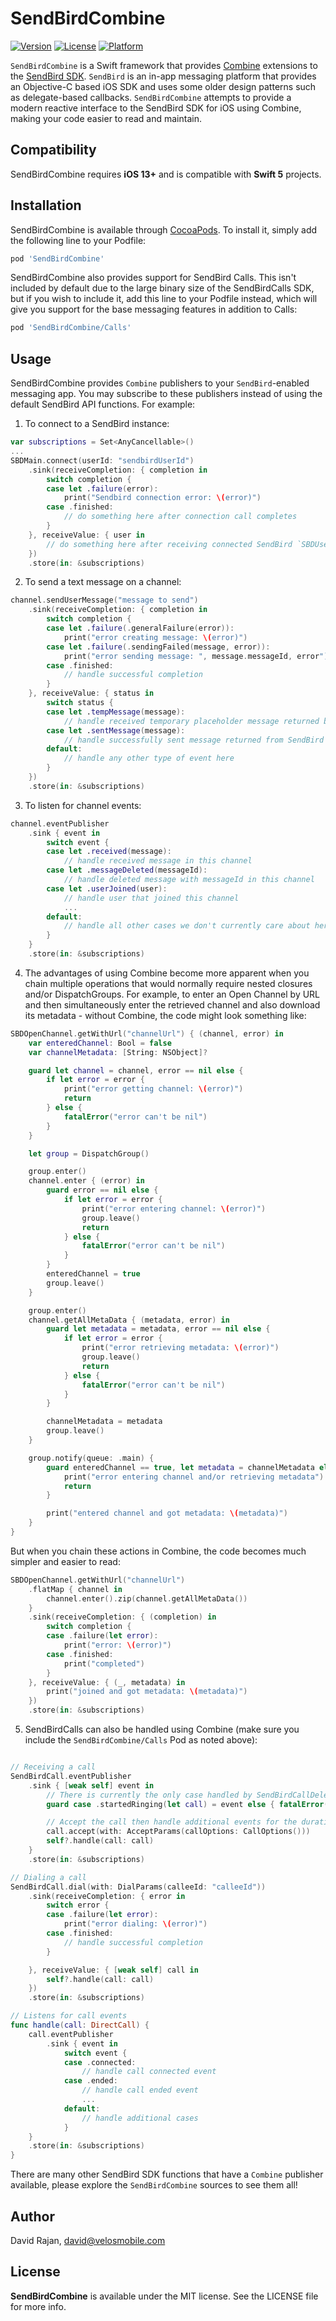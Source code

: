# SendBirdCombine

[![Version](https://img.shields.io/cocoapods/v/SendBirdCombine.svg?style=flat)](https://cocoapods.org/pods/SendBirdCombine)
[![License](https://img.shields.io/cocoapods/l/SendBirdCombine.svg?style=flat)](https://cocoapods.org/pods/SendBirdCombine)
[![Platform](https://img.shields.io/cocoapods/p/SendBirdCombine.svg?style=flat)](https://cocoapods.org/pods/SendBirdCombine)

`SendBirdCombine` is a Swift framework that provides [Combine](https://developer.apple.com/documentation/combine) extensions to the [SendBird SDK](https://github.com/sendbird/sendbird-ios-framework). `SendBird` is an in-app messaging platform that provides an Objective-C based iOS SDK and uses some older design patterns such as delegate-based callbacks. `SendBirdCombine` attempts to provide a modern reactive interface to the SendBird SDK for iOS using Combine, making your code easier to read and maintain.

## Compatibility

SendBirdCombine requires **iOS 13+** and is compatible with **Swift 5** projects.

## Installation

SendBirdCombine is available through [CocoaPods](https://cocoapods.org). To install
it, simply add the following line to your Podfile:

```ruby
pod 'SendBirdCombine'
```

SendBirdCombine also provides support for SendBird Calls. This isn't included by default due to the large binary size of the SendBirdCalls SDK, but if you wish to include it, add this line to your Podfile instead, which will give you support for the base messaging features in addition to Calls:

```ruby
pod 'SendBirdCombine/Calls'
```

## Usage

SendBirdCombine provides `Combine` publishers to your `SendBird`-enabled messaging app. You may subscribe to these publishers instead of using the default SendBird API functions. For example: 

1. To connect to a SendBird instance:
```swift 
var subscriptions = Set<AnyCancellable>()
...
SBDMain.connect(userId: "sendbirdUserId")
    .sink(receiveCompletion: { completion in
        switch completion {
        case let .failure(error):
            print("Sendbird connection error: \(error)")
        case .finished:
            // do something here after connection call completes
        }
    }, receiveValue: { user in
        // do something here after receiving connected SendBird `SBDUser` object
    })
    .store(in: &subscriptions)
```

2. To send a text message on a channel:
```swift
channel.sendUserMessage("message to send")
    .sink(receiveCompletion: { completion in
        switch completion {
        case let .failure(.generalFailure(error)):
            print("error creating message: \(error)")
        case let .failure(.sendingFailed(message, error)):
            print("error sending message: ", message.messageId, error")
        case .finished:
            // handle successful completion
        }
    }, receiveValue: { status in
        switch status {
        case let .tempMessage(message):
            // handle received temporary placeholder message returned by SendBird
        case let .sentMessage(message):
            // handle successfully sent message returned from SendBird
        default:
            // handle any other type of event here
        }
    })
    .store(in: &subscriptions)
```



3. To listen for channel events:
```swift
channel.eventPublisher
    .sink { event in
        switch event {
        case let .received(message):
            // handle received message in this channel
        case let .messageDeleted(messageId):
            // handle deleted message with messageId in this channel
        case let .userJoined(user):
            // handle user that joined this channel
            ...
        default:
            // handle all other cases we don't currently care about here
        }
    }
    .store(in: &subscriptions)
```

4. The advantages of using Combine become more apparent when you chain multiple operations that would normally require nested closures and/or DispatchGroups. For example, to enter an Open Channel by URL and then simultaneously enter the retrieved channel and also download its metadata - without Combine, the code might look something like:

```swift
SBDOpenChannel.getWithUrl("channelUrl") { (channel, error) in
    var enteredChannel: Bool = false
    var channelMetadata: [String: NSObject]?

    guard let channel = channel, error == nil else {
        if let error = error {
            print("error getting channel: \(error)")
            return
        } else {
            fatalError("error can't be nil")
        }
    }

    let group = DispatchGroup()

    group.enter()
    channel.enter { (error) in
        guard error == nil else {
            if let error = error {
                print("error entering channel: \(error)")
                group.leave()
                return
            } else {
                fatalError("error can't be nil")
            }
        }
        enteredChannel = true
        group.leave()
    }

    group.enter()
    channel.getAllMetaData { (metadata, error) in
        guard let metadata = metadata, error == nil else {
            if let error = error {
                print("error retrieving metadata: \(error)")
                group.leave()
                return
            } else {
                fatalError("error can't be nil")
            }
        }

        channelMetadata = metadata
        group.leave()
    }

    group.notify(queue: .main) {
        guard enteredChannel == true, let metadata = channelMetadata else {
            print("error entering channel and/or retrieving metadata")
            return
        }

        print("entered channel and got metadata: \(metadata)")
    }
}
```

But when you chain these actions in Combine, the code becomes much simpler and easier to read:

```swift
SBDOpenChannel.getWithUrl("channelUrl")
    .flatMap { channel in
        channel.enter().zip(channel.getAllMetaData())
    }
    .sink(receiveCompletion: { (completion) in
        switch completion {
        case .failure(let error):
            print("error: \(error)")
        case .finished:
            print("completed")
        }
    }, receiveValue: { (_, metadata) in
        print("joined and got metadata: \(metadata)")
    })
    .store(in: &subscriptions)
```

5. SendBirdCalls can also be handled using Combine (make sure you include the `SendBirdCombine/Calls` Pod as noted above):

```swift

// Receiving a call
SendBirdCall.eventPublisher
    .sink { [weak self] event in
        // There is currently the only case handled by SendBirdCallDelegate
        guard case .startedRinging(let call) = event else { fatalError() }

        // Accept the call then handle additional events for the duration of the call
        call.accept(with: AcceptParams(callOptions: CallOptions()))
        self?.handle(call: call)
    }
    .store(in: &subscriptions)

// Dialing a call
SendBirdCall.dial(with: DialParams(calleeId: "calleeId"))
    .sink(receiveCompletion: { error in
        switch error {
        case .failure(let error):
            print("error dialing: \(error)")
        case .finished:
            // handle successful completion
        }

    }, receiveValue: { [weak self] call in
        self?.handle(call: call)
    })
    .store(in: &subscriptions)

// Listens for call events
func handle(call: DirectCall) {
    call.eventPublisher
        .sink { event in
            switch event {
            case .connected:
                // handle call connected event
            case .ended:
                // handle call ended event
                ...
            default:
                // handle additional cases
            }
    }
    .store(in: &subscriptions)
}
```

There are many other SendBird SDK functions that have a `Combine` publisher available, please explore the `SendBirdCombine` sources to see them all!

## Author

David Rajan, david@velosmobile.com

## License

**SendBirdCombine** is available under the MIT license. See the LICENSE file for more info.
